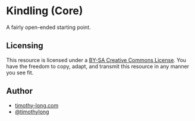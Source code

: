 # Kindling (Core)

A fairly open-ended starting point.

## Licensing

This resource is licensed under a [BY-SA Creative Commons License](http://creativecommons.org/licenses/by-sa/3.0/). You have the freedom to copy, adapt, and transmit this resource in any manner you see fit.

## Author

* [timothy-long.com](http://timothy-long.com)
* [@timothylong](http://twitter.com/timothylong)
